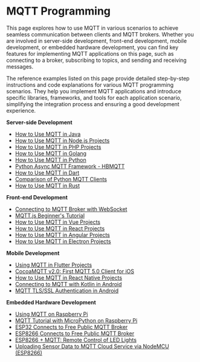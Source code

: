 # MQTT Programming

This page explores how to use MQTT in various scenarios to achieve seamless communication between clients and MQTT brokers. Whether you are involved in server-side development, front-end development, mobile development, or embedded hardware development, you can find key features for implementing MQTT applications on this page, such as connecting to a broker, subscribing to topics, and sending and receiving messages.

The reference examples listed on this page provide detailed step-by-step instructions and code explanations for various MQTT programming scenarios. They help you implement MQTT applications and introduce specific libraries, frameworks, and tools for each application scenario, simplifying the integration process and ensuring a good development experience.

**Server-side Development**

- [How to Use MQTT in Java](https://www.emqx.com/en/blog/how-to-use-mqtt-in-java)
- [How to Use MQTT in Node.js Projects](https://www.emqx.com/en/blog/how-to-use-mqtt-in-nodejs)
- [How to Use MQTT in PHP Projects](https://www.emqx.com/en/blog/how-to-use-mqtt-in-php)
- [How to Use MQTT in Golang](https://www.emqx.com/en/blog/how-to-use-mqtt-in-golang)
- [How to Use MQTT in Python](https://www.emqx.com/en/blog/how-to-use-mqtt-in-python)
- [Python Async MQTT Framework - HBMQTT](https://www.emqx.com/en/blog/python-async-mqtt-client-hbmqtt)
- [How to Use MQTT in Dart](https://www.emqx.com/en/blog/how-to-use-mqtt-in-dart)
- [Comparison of Python MQTT Clients](https://www.emqx.com/en/blog/comparision-of-python-mqtt-client)
- [How to Use MQTT in Rust](https://www.emqx.com/en/blog/how-to-use-mqtt-in-rust)

**Front-end Development**

- [Connecting to MQTT Broker with WebSocket](https://www.emqx.com/en/blog/connect-to-mqtt-broker-with-websocket)
- [MQTT.js Beginner's Tutorial](https://www.emqx.com/en/blog/mqtt-js-tutorial)
- [How to Use MQTT in Vue Projects](https://www.emqx.com/en/blog/how-to-use-mqtt-in-vue)
- [How to Use MQTT in React Projects](https://www.emqx.com/en/blog/how-to-use-mqtt-in-react)
- [How to Use MQTT in Angular Projects](https://www.emqx.com/en/blog/how-to-use-mqtt-in-angular)
- [How to Use MQTT in Electron Projects](https://www.emqx.com/en/blog/how-to-use-mqtt-in-electron)

**Mobile Development**

- [Using MQTT in Flutter Projects](https://www.emqx.com/en/blog/using-mqtt-in-flutter)
- [CocoaMQTT v2.0: First MQTT 5.0 Client for iOS](https://www.emqx.com/en/blog/ios-mqtt5-client)
- [How to Use MQTT in React Native Projects](https://www.emqx.com/en/blog/how-to-use-mqtt-in-react-native)
- [Connecting to MQTT with Kotlin in Android](https://www.emqx.com/en/blog/android-connects-mqtt-using-kotlin)
- [MQTT TLS/SSL Authentication in Android](https://www.emqx.com/en/blog/android-mqtt-ssl-tls-authentication)

**Embedded Hardware Development**

- [Using MQTT on Raspberry Pi](https://www.emqx.com/en/blog/use-mqtt-with-raspberry-pi)
- [MQTT Tutorial with MicroPython on Raspberry Pi](https://www.emqx.com/en/blog/micro-python-mqtt-tutorial-based-on-raspberry-pi)
- [ESP32 Connects to Free Public MQTT Broker](https://www.emqx.com/en/blog/esp32-connects-to-the-free-public-mqtt-broker)
- [ESP8266 Connects to Free Public MQTT Broker](https://www.emqx.com/en/blog/esp8266-connects-to-the-public-mqtt-broker)
- [ESP8266 + MQTT: Remote Control of LED Lights](https://www.emqx.com/en/blog/esp8266_mqtt_led)
- [Uploading Sensor Data to MQTT Cloud Service via NodeMCU (ESP8266)](https://www.emqx.com/en/blog/upload-sensor-data-to-mqtt-cloud-service-via-nodemcu-esp8266)

